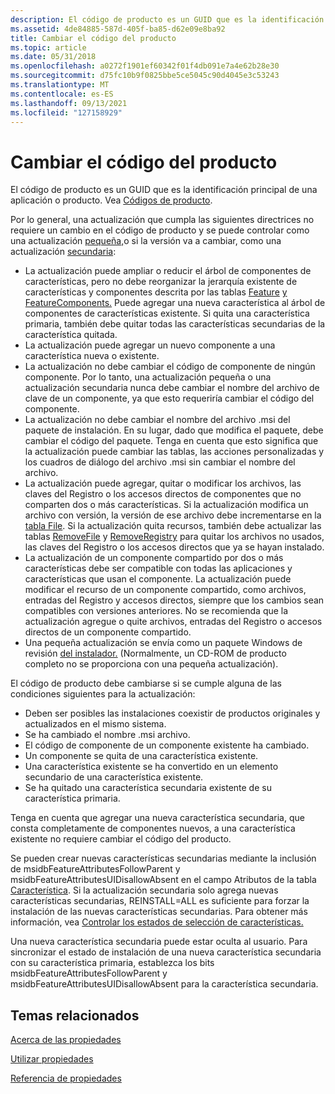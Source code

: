 ```yaml
---
description: El código de producto es un GUID que es la identificación principal de una aplicación o producto. Consulte Códigos de producto.
ms.assetid: 4de84885-587d-405f-ba85-d62e09e8ba92
title: Cambiar el código del producto
ms.topic: article
ms.date: 05/31/2018
ms.openlocfilehash: a0272f1901ef60342f01f4db091e7a4e62b28e30
ms.sourcegitcommit: d75fc10b9f0825bbe5ce5045c90d4045e3c53243
ms.translationtype: MT
ms.contentlocale: es-ES
ms.lasthandoff: 09/13/2021
ms.locfileid: "127158929"
---
```

# <a name="changing-the-product-code"></a>Cambiar el código del producto

El código de producto es un GUID que es la identificación principal de una aplicación o producto. Vea [Códigos de producto](product-codes.md).

Por lo general, una actualización que cumpla las siguientes directrices no requiere un cambio en el código de producto y se puede controlar como una actualización [pequeña,](small-updates.md)o si la versión va a cambiar, como una actualización [secundaria](minor-upgrades.md):

-   La actualización puede ampliar o reducir el árbol de componentes de características, pero no debe reorganizar la jerarquía existente de características y componentes descrita por las tablas [Feature](feature-table.md) [y FeatureComponents.](featurecomponents-table.md) Puede agregar una nueva característica al árbol de componentes de características existente. Si quita una característica primaria, también debe quitar todas las características secundarias de la característica quitada.
-   La actualización puede agregar un nuevo componente a una característica nueva o existente.
-   La actualización no debe cambiar el código de componente de ningún componente. Por lo tanto, una actualización pequeña o una actualización secundaria nunca debe cambiar el nombre del archivo de clave de un componente, ya que esto requeriría cambiar el código del componente.
-   La actualización no debe cambiar el nombre del archivo .msi del paquete de instalación. En su lugar, dado que modifica el paquete, debe cambiar el código del paquete. Tenga en cuenta que esto significa que la actualización puede cambiar las tablas, las acciones personalizadas y los cuadros de diálogo del archivo .msi sin cambiar el nombre del archivo.
-   La actualización puede agregar, quitar o modificar los archivos, las claves del Registro o los accesos directos de componentes que no comparten dos o más características. Si la actualización modifica un archivo con versión, la versión de ese archivo debe incrementarse en la [tabla File](file-table.md). Si la actualización quita recursos, también debe actualizar las tablas [RemoveFile](removefile-table.md) y [RemoveRegistry](removeregistry-table.md) para quitar los archivos no usados, las claves del Registro o los accesos directos que ya se hayan instalado.
-   La actualización de un componente compartido por dos o más características debe ser compatible con todas las aplicaciones y características que usan el componente. La actualización puede modificar el recurso de un componente compartido, como archivos, entradas del Registro y accesos directos, siempre que los cambios sean compatibles con versiones anteriores. No se recomienda que la actualización agregue o quite archivos, entradas del Registro o accesos directos de un componente compartido.
-   Una pequeña actualización se envía como un paquete Windows de revisión [del instalador.](patch-packages.md) (Normalmente, un CD-ROM de producto completo no se proporciona con una pequeña actualización).

El código de producto debe cambiarse si se cumple alguna de las condiciones siguientes para la actualización:

-   Deben ser posibles las instalaciones coexistir de productos originales y actualizados en el mismo sistema.
-   Se ha cambiado el nombre .msi archivo.
-   El código de componente de un componente existente ha cambiado.
-   Un componente se quita de una característica existente.
-   Una característica existente se ha convertido en un elemento secundario de una característica existente.
-   Se ha quitado una característica secundaria existente de su característica primaria.

Tenga en cuenta que agregar una nueva característica secundaria, que consta completamente de componentes nuevos, a una característica existente no requiere cambiar el código del producto.

Se pueden crear nuevas características secundarias mediante la inclusión de msidbFeatureAttributesFollowParent y msidbFeatureAttributesUIDisallowAbsent en el campo Atributos de la tabla [Característica](feature-table.md). Si la actualización secundaria solo agrega nuevas características secundarias, REINSTALL=ALL es suficiente para forzar la instalación de las nuevas características secundarias. Para obtener más información, vea [Controlar los estados de selección de características.](controlling-feature-selection-states.md)

Una nueva característica secundaria puede estar oculta al usuario. Para sincronizar el estado de instalación de una nueva característica secundaria con su característica primaria, establezca los bits msidbFeatureAttributesFollowParent y msidbFeatureAttributesUIDisallowAbsent para la característica secundaria.

## <a name="related-topics"></a>Temas relacionados

<dl> <dt>

[Acerca de las propiedades](about-properties.md)
</dt> <dt>

[Utilizar propiedades](using-properties.md)
</dt> <dt>

[Referencia de propiedades](property-reference.md)
</dt> </dl>

 

 



